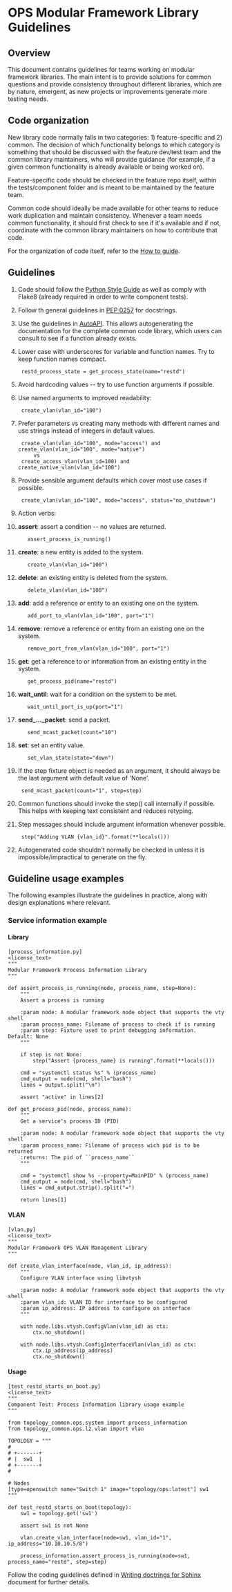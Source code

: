 # OPS Modular Framework Library Guidelines

## Overview
This document contains guidelines for teams working on modular framework libraries. The main intent
is to provide solutions for common questions and provide consistency throughout different libraries,
which are by nature, emergent, as new projects or improvements generate more testing needs.

## Code organization
New library code normally falls in two categories: 1) feature-specific and 2) common. The decision
of which functionality belongs to which category is something that should be discussed with the
feature dev/test team and the common library maintainers, who will provide guidance (for example,
if a given common functionality is already available or being worked on).

Feature-specific code should be checked in the feature repo itself, within the tests/component
folder and is meant to be maintained by the feature team.

Common code should ideally be made available for other teams to reduce work duplication and maintain consistency. Whenever a team needs common functionality, it should first check to see if it's
available and if not, coordinate with the common library maintainers on how to contribute that code.

For the organization of code itself, refer to the [How to guide](how_to_guide.md).

## Guidelines
1. Code should follow the [Python Style Guide](https://www.python.org/dev/peps/pep-0008/) as well as
comply with Flake8 (already required in order to write component tests).
  1. Follow th general guidelines in [PEP 0257](https://www.python.org/dev/peps/pep-0257/) for
  docstrings.
  1. Use the guidelines in [AutoAPI](http://autoapi.readthedocs.io/en/latest/#documenting-the-code).
  This allows autogenerating the documentation for the complete common code library, which users can
  consult to see if a function already exists.
1. Lower case with underscores for variable and function names. Try to keep function names compact.

        restd_process_state = get_process_state(name="restd")

1. Avoid hardcoding values -- try to use function arguments if possible.
1. Use named arguments to improved readability:

        create_vlan(vlan_id="100")

1. Prefer parameters vs creating many methods with different names and use strings instead of
integers in default values.

        create_vlan(vlan_id="100", mode="access") and create_vlan(vlan_id="100", mode="native")
            vs
        create_access_vlan(vlan_id=100) and create_native_vlan(vlan_id="100")

1. Provide sensible argument defaults which cover most use cases if possible.

        create_vlan(vlan_id="100", mode="access", status="no_shutdown")

1. Action verbs:
  1. **assert**: assert a condition -- no values are returned.

            assert_process_is_running()

  1. **create**: a new entity is added to the system.

            create_vlan(vlan_id="100")

  1. **delete**: an existing entity is deleted from the system.

            delete_vlan(vlan_id="100")

  1. **add**: add a reference or entity to an existing one on the system.

            add_port_to_vlan(vlan_id="100", port="1")

  1. **remove**: remove a reference or entity from an existing one on the system.

            remove_port_from_vlan(vlan_id="100", port="1")

  1. **get**: get a reference to or information from an existing entity in the system.

            get_process_pid(name="restd")

  1. **wait_until**: wait for a condition on the system to be met.

            wait_until_port_is_up(port="1")

  1. **send_..._packet**: send a packet.

            send_mcast_packet(count="10")

  1. **set**: set an entity value.

            set_vlan_state(state="down")

1. If the step fixture object is needed as an argument, it should always be the last argument with
default value of 'None'.

        send_mcast_packet(count="1", step=step)

1. Common functions should invoke the step() call internally if possible. This helps with keeping
text consistent and reduces retyping.
1. Step messages should include argument information whenever possible.

        step("Adding VLAN {vlan_id}".format(**locals()))

1. Autogenerated code shouldn't normally be checked in unless it is impossible/impractical to
generate on the fly.

## Guideline usage examples
The following examples illustrate the guidelines in practice, along with design explanations where
relevant.
### Service information example
#### Library
    [process_information.py]
    <license_text>
    """
    Modular Framework Process Information Library
    """

    def assert_process_is_running(node, process_name, step=None):
        """
        Assert a process is running

        :param node: A modular framework node object that supports the vty shell
        :param process_name: Filename of process to check if is running
        :param step: Fixture used to print debugging information.  Default: None
        """

        if step is not None:
            step("Assert {process_name} is running".format(**locals()))

        cmd = "systemctl status %s" % (process_name)
        cmd_output = node(cmd, shell="bash")
        lines = output.split("\n")

        assert "active" in lines[2]

    def get_process_pid(node, process_name):
        """
        Get a service's process ID (PID)

        :param node: A modular framework node object that supports the vty shell
        :param process_name: Filename of process wich pid is to be returned
        :returns: The pid of ``process_name``
        """

        cmd = "systemctl show %s --property=MainPID" % (process_name)
        cmd_output = node(cmd, shell="bash")
        lines = cmd_output.strip().split("=")

        return lines[1]

#### VLAN
    [vlan.py]
    <license_text>
    """
    Modular Framework OPS VLAN Management Library
    """

    def create_vlan_interface(node, vlan_id, ip_address):
        """
        Configure VLAN interface using libvtysh

        :param node: A modular framework node object that supports the vty shell
        :param vlan_id: VLAN ID for interface to be configured
        :param ip_address: IP address to configure on interface
        """

        with node.libs.vtysh.ConfigVlan(vlan_id) as ctx:
            ctx.no_shutdown()

        with node.libs.vtysh.ConfigInterfaceVlan(vlan_id) as ctx:
            ctx.ip_address(ip_address)
            ctx.no_shutdown()

#### Usage
    [test_restd_starts_on_boot.py]
    <license_text>
    """
    Component Test: Process Information library usage example
    """

    from topology_common.ops.system import process_information
    from topology_common.ops.l2.vlan import vlan

    TOPOLOGY = """
    #
    # +-------+
    # |  sw1  |
    # +-------+
    #

    # Nodes
    [type=openswitch name="Switch 1" image="topology/ops:latest"] sw1
    """

    def test_restd_starts_on_boot(topology):
        sw1 = topology.get('sw1')

        assert sw1 is not None

        vlan.create_vlan_interface(node=sw1, vlan_id="1", ip_address="10.10.10.5/8")

        process_information.assert_process_is_running(node=sw1, process_name="restd", step=step)

Follow the coding guidelines defined in [Writing doctrings for Sphinx](writing_docstrings.md)
document for further details.
